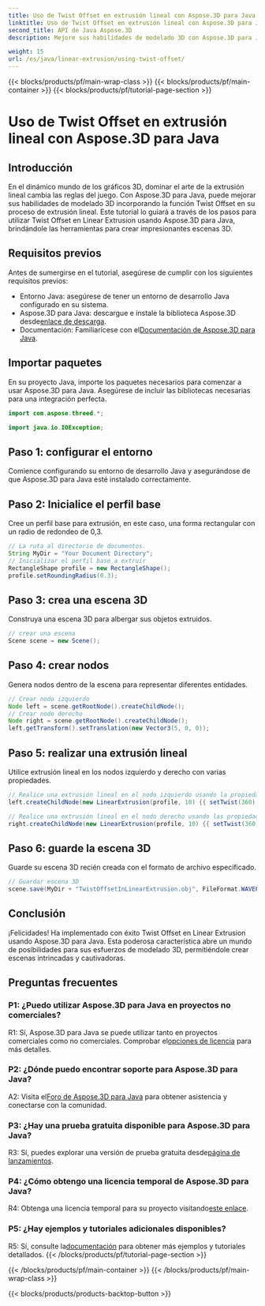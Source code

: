 ```yaml
---
title: Uso de Twist Offset en extrusión lineal con Aspose.3D para Java
linktitle: Uso de Twist Offset en extrusión lineal con Aspose.3D para Java
second_title: API de Java Aspose.3D
description: Mejore sus habilidades de modelado 3D con Aspose.3D para Java. Aprenda a utilizar Twist Offset en extrusión lineal en este completo tutorial.

weight: 15
url: /es/java/linear-extrusion/using-twist-offset/
---
```


{{< blocks/products/pf/main-wrap-class >}}
{{< blocks/products/pf/main-container >}}
{{< blocks/products/pf/tutorial-page-section >}}

# Uso de Twist Offset en extrusión lineal con Aspose.3D para Java

## Introducción

En el dinámico mundo de los gráficos 3D, dominar el arte de la extrusión lineal cambia las reglas del juego. Con Aspose.3D para Java, puede mejorar sus habilidades de modelado 3D incorporando la función Twist Offset en su proceso de extrusión lineal. Este tutorial lo guiará a través de los pasos para utilizar Twist Offset en Linear Extrusion usando Aspose.3D para Java, brindándole las herramientas para crear impresionantes escenas 3D.

## Requisitos previos

Antes de sumergirse en el tutorial, asegúrese de cumplir con los siguientes requisitos previos:

- Entorno Java: asegúrese de tener un entorno de desarrollo Java configurado en su sistema.
-  Aspose.3D para Java: descargue e instale la biblioteca Aspose.3D desde[enlace de descarga](https://releases.aspose.com/3d/java/).
-  Documentación: Familiarícese con el[Documentación de Aspose.3D para Java](https://reference.aspose.com/3d/java/).

## Importar paquetes

En su proyecto Java, importe los paquetes necesarios para comenzar a usar Aspose.3D para Java. Asegúrese de incluir las bibliotecas necesarias para una integración perfecta.

```java
import com.aspose.threed.*;

import java.io.IOException;
```

## Paso 1: configurar el entorno

Comience configurando su entorno de desarrollo Java y asegurándose de que Aspose.3D para Java esté instalado correctamente.

## Paso 2: Inicialice el perfil base

Cree un perfil base para extrusión, en este caso, una forma rectangular con un radio de redondeo de 0,3.

```java
// La ruta al directorio de documentos.
String MyDir = "Your Document Directory";
// Inicializar el perfil base a extruir
RectangleShape profile = new RectangleShape();
profile.setRoundingRadius(0.3);
```

## Paso 3: crea una escena 3D

Construya una escena 3D para albergar sus objetos extruidos.

```java
// crear una escena
Scene scene = new Scene();
```

## Paso 4: crear nodos

Genera nodos dentro de la escena para representar diferentes entidades.

```java
// Crear nodo izquierdo
Node left = scene.getRootNode().createChildNode();
// Crear nodo derecho
Node right = scene.getRootNode().createChildNode();
left.getTransform().setTranslation(new Vector3(5, 0, 0));
```

## Paso 5: realizar una extrusión lineal

Utilice extrusión lineal en los nodos izquierdo y derecho con varias propiedades.

```java
// Realice una extrusión lineal en el nodo izquierdo usando la propiedad de giro y cortes
left.createChildNode(new LinearExtrusion(profile, 10) {{ setTwist(360); setSlices(100); }});

// Realice una extrusión lineal en el nodo derecho usando las propiedades de giro, desplazamiento de giro y cortes
right.createChildNode(new LinearExtrusion(profile, 10) {{ setTwist(360); setSlices(100); setTwistOffset(new Vector3(3, 0, 0)); }});
```

## Paso 6: guarde la escena 3D

Guarde su escena 3D recién creada con el formato de archivo especificado.

```java
// Guardar escena 3D
scene.save(MyDir + "TwistOffsetInLinearExtrusion.obj", FileFormat.WAVEFRONTOBJ);
```

## Conclusión

¡Felicidades! Ha implementado con éxito Twist Offset en Linear Extrusion usando Aspose.3D para Java. Esta poderosa característica abre un mundo de posibilidades para sus esfuerzos de modelado 3D, permitiéndole crear escenas intrincadas y cautivadoras.

## Preguntas frecuentes

### P1: ¿Puedo utilizar Aspose.3D para Java en proyectos no comerciales?

 R1: Sí, Aspose.3D para Java se puede utilizar tanto en proyectos comerciales como no comerciales. Comprobar el[opciones de licencia](https://purchase.aspose.com/buy) para más detalles.

### P2: ¿Dónde puedo encontrar soporte para Aspose.3D para Java?

 A2: Visita el[Foro de Aspose.3D para Java](https://forum.aspose.com/c/3d/18) para obtener asistencia y conectarse con la comunidad.

### P3: ¿Hay una prueba gratuita disponible para Aspose.3D para Java?

 R3: Sí, puedes explorar una versión de prueba gratuita desde[página de lanzamientos](https://releases.aspose.com/).

### P4: ¿Cómo obtengo una licencia temporal de Aspose.3D para Java?

 R4: Obtenga una licencia temporal para su proyecto visitando[este enlace](https://purchase.aspose.com/temporary-license/).

### P5: ¿Hay ejemplos y tutoriales adicionales disponibles?

 R5: Sí, consulte la[documentación](https://reference.aspose.com/3d/java/) para obtener más ejemplos y tutoriales detallados.
{{< /blocks/products/pf/tutorial-page-section >}}

{{< /blocks/products/pf/main-container >}}
{{< /blocks/products/pf/main-wrap-class >}}

{{< blocks/products/products-backtop-button >}}
